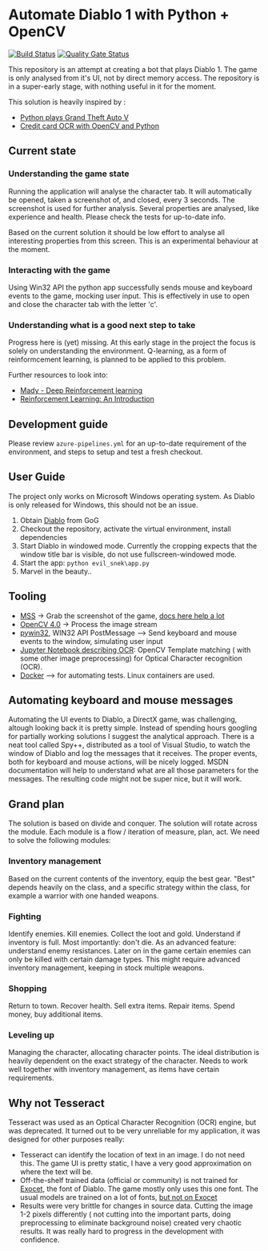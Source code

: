 # Automate Diablo 1 with Python + OpenCV

[![Build Status](https://dev.azure.com/hosszub/evil_snek/_apis/build/status/hosszubalazs.evil_snek?branchName=master)](https://dev.azure.com/hosszub/evil_snek/_build/latest?definitionId=1&branchName=master)
[![Quality Gate Status](https://sonarcloud.io/api/project_badges/measure?project=hosszubalazs_evil_snek&metric=alert_status)](https://sonarcloud.io/dashboard?id=hosszubalazs_evil_snek)

This repository is an attempt at creating a bot that plays Diablo 1. The game is only analysed from it's UI, not by direct memory access. The repository is in a super-early stage, with nothing useful in it for the moment.

This solution is heavily inspired by :

- [Python plays Grand Theft Auto V](https://www.youtube.com/watch?v=ks4MPfMq8aQ)
- [Credit card OCR with OpenCV and Python](https://www.pyimagesearch.com/2017/07/17/credit-card-ocr-with-opencv-and-python/)

## Current state

### Understanding the game state

Running the application will analyse the character tab. It will automatically be opened, taken a screenshot of, and closed, every 3 seconds.
The screenshot is used for further analysis. Several properties are analysed, like experience and health. Please check the tests for up-to-date info.

Based on the current solution it should be low effort to analyse all interesting properties from this screen.
This is an experimental behaviour at the moment.

### Interacting with the game

Using Win32 API the python app successfully sends mouse and keyboard events to the game, mocking user input. This is effectively in use to open and close the character tab with the letter 'c'.

### Understanding what is a good next step to take

Progress here is (yet) missing. At this early stage in the project the focus is solely on understanding the environment.
Q-learning, as a form of reinformcement learning, is planned to be applied to this problem.

Further resources to look into:

- [Mady - Deep Reinforcement learning ](https://medium.com/deep-math-machine-learning-ai/ch-13-deep-reinforcement-learning-deep-q-learning-and-policy-gradients-towards-agi-a2a0b611617e)
- [Reinforcement Learning: An Introduction](http://web.stanford.edu/class/psych209/Readings/SuttonBartoIPRLBook2ndEd.pdf)

## Development guide

Please review `azure-pipelines.yml` for an up-to-date requirement of the environment, and steps to setup and test a fresh checkout.

## User Guide

The project only works on Microsoft Windows operating system. As Diablo is only released for Windows, this should not be an issue.

1. Obtain [Diablo](https://www.gog.com/game/diablo) from GoG
2. Checkout the repository, activate the virtual environment, install dependencies
3. Start Diablo in windowed mode. Currently the cropping expects that the window title bar is visible, do not use fullscreen-windowed mode.
4. Start the app: `python evil_snek\app.py`
5. Marvel in the beauty..

## Tooling

- [MSS](https://pypi.org/project/mss/) -> Grab the screenshot of the game, [docs here help a lot](https://python-mss.readthedocs.io/examples.html#opencv-numpy)
- [OpenCV 4.0](https://pypi.org/project/opencv-python/) -> Process the image stream
- [pywin32](https://pypi.org/project/pywin32/), WIN32 API PostMessage --> Send keyboard and mouse events to the window, simulating user input
- [Jupyter Notebook describing OCR](docs/ocr_by_template_matching.ipynb): OpenCV Template matching ( with some other image preprocessing) for Optical Character recognition (OCR).
- [Docker](https://www.docker.com/) --> for automating tests. Linux containers are used.
  
## Automating keyboard and mouse messages

Automating the UI events to Diablo, a DirectX game, was challenging, altough looking back it is pretty simple. Instead of spending hours googling for partially working solutions I suggest the analytical approach. There is a neat tool called Spy++, distributed as a tool of Visual Studio, to watch the window of Diablo and log the messages that it receives. The proper events, both for keyboard and mouse actions, will be nicely logged. MSDN documentation will help to understand what are all those parameters for the messages. The resulting code might not be super nice, but it will work.

## Grand plan

The solution is based on divide and conquer. The solution will rotate across the module. Each module is a flow / iteration of measure, plan, act. We need to solve the following modules:

### Inventory management

Based on the current contents of the inventory, equip the best gear. "Best" depends heavily on the class, and a specific strategy within the class, for example a warrior with one handed weapons.

### Fighting

Identify enemies. Kill enemies. Collect the loot and gold. Understand if inventory is full. Most importantly: don't die.
As an advanced feature: understand enemy resistances. Later on in the game certain enemies can only be killed with certain damage types. This might require advanced inventory management, keeping in stock multiple weapons.

### Shopping

Return to town. Recover health. Sell extra items. Repair items. Spend money, buy additional items.

### Leveling up

Managing the character, allocating character points. The ideal distribution is heavily dependent on the exact strategy of the character. Needs to work well together with inventory management, as items have certain requirements.

## Why not Tesseract

Tesseract was used as an Optical Character Recognition (OCR) engine, but was deprecated. It turned out to be very unreliable for my application, it was designed for other purposes really:

- Tesseract can identify the location of text in an image. I do not need this. The game UI is pretty static, I have a very good approximation on where the text will be.
- Off-the-shelf trained data (official or community) is not trained for [Exocet](https://fonts.adobe.com/fonts/exocet), the font of Diablo. The game mostly only uses this one font. The usual models are trained on a lot of fonts, [but not on Exocet](https://github.com/tesseract-ocr/tesseract/blob/master/src/training/language-specific.sh)
- Results were very brittle for changes in source data. Cutting the image 1-2 pixels differently ( not cutting into the important parts, doing preprocessing to eliminate background noise) created very chaotic results. It was really hard to progress in the development with confidence.
